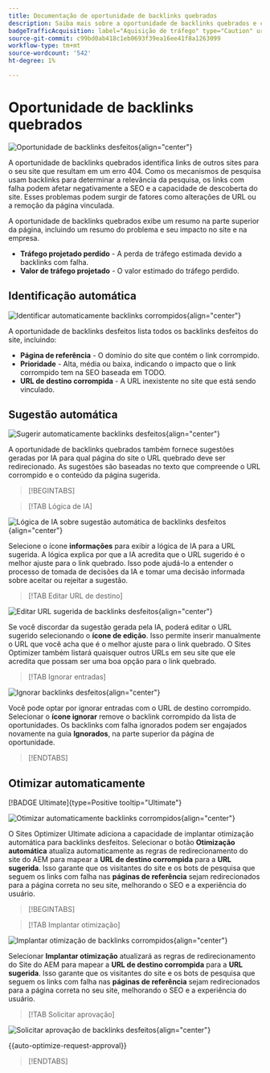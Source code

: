 ```yaml
---
title: Documentação de oportunidade de backlinks quebrados
description: Saiba mais sobre a oportunidade de backlinks quebrados e como usá-la para melhorar a aquisição do tráfego.
badgeTrafficAcquisition: label="Aquisição de tráfego" type="Caution" url="../../opportunity-types/traffic-acquisition.md" tooltip="Aquisição de tráfego"
source-git-commit: c99bd0ab418c1eb0693f39ea16ee41f8a1263099
workflow-type: tm+mt
source-wordcount: '542'
ht-degree: 1%

---
```



# Oportunidade de backlinks quebrados

![Oportunidade de backlinks desfeitos](./assets/broken-backlinks/hero.png){align="center"}

A oportunidade de backlinks quebrados identifica links de outros sites para o seu site que resultam em um erro 404. Como os mecanismos de pesquisa usam backlinks para determinar a relevância da pesquisa, os links com falha podem afetar negativamente a SEO e a capacidade de descoberta do site. Esses problemas podem surgir de fatores como alterações de URL ou a remoção da página vinculada.

A oportunidade de backlinks quebrados exibe um resumo na parte superior da página, incluindo um resumo do problema e seu impacto no site e na empresa.

* **Tráfego projetado perdido** - A perda de tráfego estimada devido a backlinks com falha.
* **Valor de tráfego projetado** - O valor estimado do tráfego perdido.

## Identificação automática

![Identificar automaticamente backlinks corrompidos](./assets/broken-backlinks/auto-identify.png){align="center"}

A oportunidade de backlinks desfeitos lista todos os backlinks desfeitos do site, incluindo:

* **Página de referência** - O domínio do site que contém o link corrompido.
* **Prioridade** - Alta, média ou baixa, indicando o impacto que o link corrompido tem na SEO baseada em TODO.
* **URL de destino corrompida** - A URL inexistente no site que está sendo vinculado.

## Sugestão automática

![Sugerir automaticamente backlinks desfeitos](./assets/broken-backlinks/auto-suggest.png){align="center"}

A oportunidade de backlinks quebrados também fornece sugestões geradas por IA para qual página do site o URL quebrado deve ser redirecionado. As sugestões são baseadas no texto que compreende o URL corrompido e o conteúdo da página sugerida.


>[!BEGINTABS]

>[!TAB Lógica de IA]

![Lógica de IA sobre sugestão automática de backlinks desfeitos](./assets/broken-backlinks/auto-suggest-ai-rationale.png){align="center"}

Selecione o ícone **informações** para exibir a lógica de IA para a URL sugerida. A lógica explica por que a IA acredita que o URL sugerido é o melhor ajuste para o link quebrado. Isso pode ajudá-lo a entender o processo de tomada de decisões da IA e tomar uma decisão informada sobre aceitar ou rejeitar a sugestão.

>[!TAB Editar URL de destino]

![Editar URL sugerida de backlinks desfeitos](./assets/broken-backlinks/edit-target-url.png){align="center"}

Se você discordar da sugestão gerada pela IA, poderá editar o URL sugerido selecionando o **ícone de edição**. Isso permite inserir manualmente o URL que você acha que é o melhor ajuste para o link quebrado. O Sites Optimizer também listará quaisquer outros URLs em seu site que ele acredita que possam ser uma boa opção para o link quebrado.

>[!TAB Ignorar entradas]

![Ignorar backlinks desfeitos](./assets/broken-backlinks/ignore.png){align="center"}

Você pode optar por ignorar entradas com o URL de destino corrompido. Selecionar o **ícone ignorar** remove o backlink corrompido da lista de oportunidades. Os backlinks com falha ignorados podem ser engajados novamente na guia **Ignorados**, na parte superior da página de oportunidade.

>[!ENDTABS]

## Otimizar automaticamente

[!BADGE Ultimate]{type=Positive tooltip="Ultimate"}

![Otimizar automaticamente backlinks corrompidos](./assets/broken-backlinks/auto-optimize.png){align="center"}

O Sites Optimizer Ultimate adiciona a capacidade de implantar otimização automática para backlinks desfeitos. Selecionar o botão **Otimização automática** atualiza automaticamente as regras de redirecionamento do site do AEM para mapear a **URL de destino corrompida** para a **URL sugerida**. Isso garante que os visitantes do site e os bots de pesquisa que seguem os links com falha nas **páginas de referência** sejam redirecionados para a página correta no seu site, melhorando o SEO e a experiência do usuário.

>[!BEGINTABS]

>[!TAB Implantar otimização]

![Implantar otimização de backlinks corrompidos](./assets/broken-backlinks/deploy-optimization.png){align="center"}

Selecionar **Implantar otimização** atualizará as regras de redirecionamento do Site do AEM para mapear a **URL de destino corrompida** para a **URL sugerida**. Isso garante que os visitantes do site e os bots de pesquisa que seguem os links com falha nas **páginas de referência** sejam redirecionados para a página correta no seu site, melhorando o SEO e a experiência do usuário.

>[!TAB Solicitar aprovação]

![Solicitar aprovação de backlinks desfeitos](./assets/broken-backlinks/request-approval.png){align="center"}

{{auto-optimize-request-approval}}

>[!ENDTABS]
